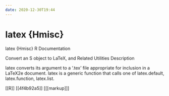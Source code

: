 ```yaml
---
date: 2020-12-30T19:44
---
```


# latex {Hmisc}


latex {Hmisc}	R Documentation

Convert an S object to LaTeX, and Related Utilities
Description

latex converts its argument to a ‘.tex’ file appropriate for inclusion in a LaTeX2e document. latex is a generic function that calls one of latex.default, latex.function, latex.list.

[[R]]
[[4f4b92a5]]
[[[markup]]]